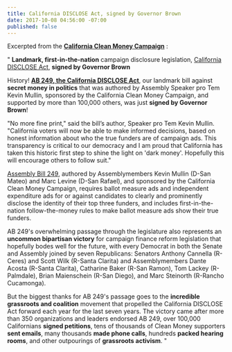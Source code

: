 ```yaml
---
title: California DISCLOSE Act, signed by Governor Brown
date: 2017-10-08 04:56:00 -07:00
published: false
---
```


Excerpted from the [**California Clean Money Campaign**](https://www.yesfairelections.org/about/aboutus.php)  :

"    **Landmark, first-in-the-nation** campaign disclosure legislation, [California DISCLOSE Act](https://leginfo.legislature.ca.gov/faces/billNavClient.xhtml?bill_id=201720180AB249), **signed by Governor Brown**

History!  **[AB 249, the California DISCLOSE Act](https://leginfo.legislature.ca.gov/faces/billNavClient.xhtml?bill_id=201720180AB249)**, our landmark bill against **secret money in politics** that was authored by Assembly Speaker pro Tem Kevin Mullin, sponsored by the California Clean Money Campaign, and supported by more than 100,000 others, was just **signed by Governor Brown**!

"No more fine print," said the bill’s author, Speaker pro Tem Kevin Mullin.  "California voters will now be able to make informed decisions, based on honest information about who the true funders are of campaign ads.  This transparency is critical to our democracy and I am proud that California has taken this historic first step to shine the light on 'dark money'.  Hopefully this will encourage others to follow suit."

[Assembly Bill 249](https://leginfo.legislature.ca.gov/faces/billNavClient.xhtml?bill_id=201720180AB249), authored by Assemblymembers Kevin Mullin (D-San Mateo) and Marc Levine (D-San Rafael), and sponsored by the California Clean Money Campaign, requires ballot measure ads and independent expenditure ads for or against candidates to clearly and prominently disclose the identity of their top three funders, and includes first-in-the-nation follow-the-money rules to make ballot measure ads show their true funders.

AB 249's overwhelming passage through the legislature also represents an **uncommon bipartisan victory** for campaign finance reform legislation that hopefully bodes well for the future, with every Democrat in both the Senate and Assembly joined by seven Republicans: Senators Anthony Cannella (R-Ceres) and Scott Wilk (R-Santa Clarita) and Assemblymembers Dante Acosta (R-Santa Clarita), Catharine Baker (R-San Ramon), Tom Lackey (R-Palmdale), Brian Maienschein (R-San Diego), and Marc Steinorth (R-Rancho Cucamonga).

But the biggest thanks for AB 249's passage goes to the **incredible grassroots and coalition** movement that propelled the California DISCLOSE Act forward each year for the last seven years.  The victory came after more than 350 organizations and leaders endorsed AB 249, over 100,000 Californians **signed petitions**, tens of thousands of Clean Money supporters **sent emails**, many thousands **made phone calls**, hundreds **packed hearing rooms**, and other outpourings of **grassroots activism**.   "


